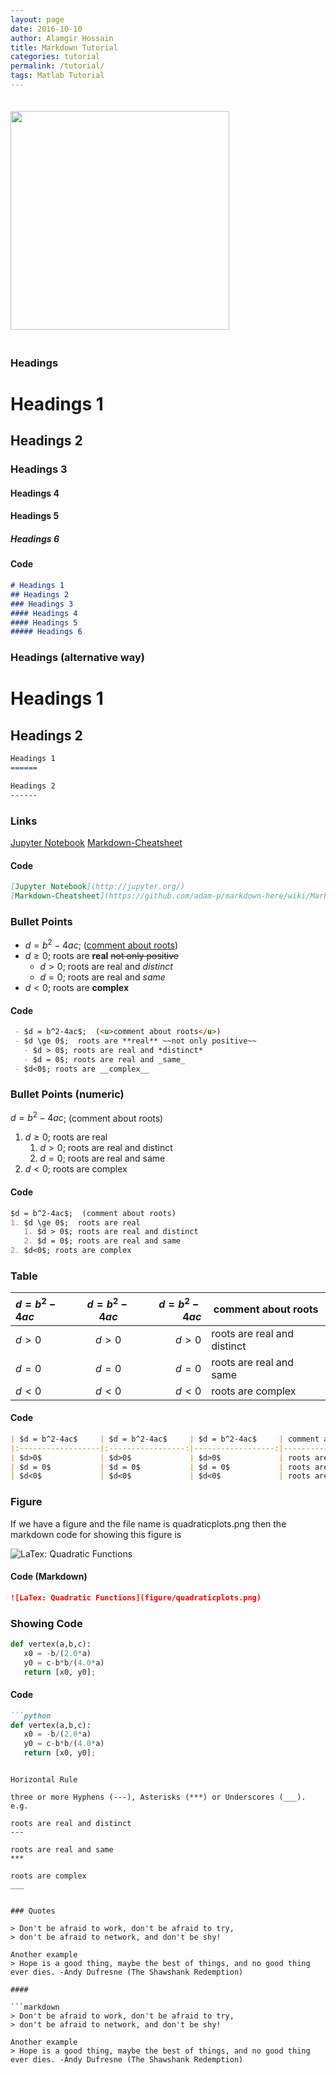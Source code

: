 ```yaml
---
layout: page
date: 2016-10-10
author: Alamgir Hossain
title: Markdown Tutorial
categories: tutorial
permalink: /tutorial/
tags: Matlab Tutorial
---
```


<img align=center src="https://raw.githubusercontent.com/jupyter/nature-demo/master/images/jupyter-logo.png" width="350px" style="margin: 20px auto;">

### Headings

# Headings 1
## Headings 2
### Headings 3
#### Headings 4
#### Headings 5
##### Headings 6

#### Code

```markdown
# Headings 1
## Headings 2
### Headings 3
#### Headings 4
#### Headings 5
##### Headings 6
```

### Headings (alternative way)

Headings 1
======

Headings 2
------

```markdown
Headings 1
======

Headings 2
------
```

### Links

[Jupyter Notebook](http://jupyter.org/)
[Markdown-Cheatsheet](https://github.com/adam-p/markdown-here/wiki/Markdown-Cheatsheet)

#### Code

```markdown
[Jupyter Notebook](http://jupyter.org/)
[Markdown-Cheatsheet](https://github.com/adam-p/markdown-here/wiki/Markdown-Cheatsheet)
```

### Bullet Points

- $d = b^2-4ac$; (<u>comment about roots</u>) 
 - $d \ge 0$; roots are **real** ~~not only positive~~
   - $d > 0$; roots are real and *distinct*
   - $d = 0$; roots are real and _same_
 - $d<0$; roots are __complex__
 
#### Code

```markdown
 - $d = b^2-4ac$;  (<u>comment about roots</u>)
 - $d \ge 0$;  roots are **real** ~~not only positive~~
   - $d > 0$; roots are real and *distinct*
   - $d = 0$; roots are real and _same_
 - $d<0$; roots are __complex__
 ```

### Bullet Points (numeric)

$d = b^2-4ac$;  (comment about roots)
1. $d \ge 0$;  roots are real
   1. $d > 0$; roots are real and distinct
   2. $d = 0$; roots are real and same
2. $d<0$; roots are complex
 
#### Code
 
```markdown
$d = b^2-4ac$;  (comment about roots)
1. $d \ge 0$;  roots are real
   1. $d > 0$; roots are real and distinct
   2. $d = 0$; roots are real and same
2. $d<0$; roots are complex
```



### Table

 | $d = b^2-4ac$     | $d = b^2-4ac$     | $d = b^2-4ac$     | comment about roots         |
 |:------------------|:-----------------:|------------------:|-----------------------------|
 | $d>0$             | $d>0$             | $d>0$             | roots are real and distinct |
 | $d = 0$           | $d = 0$           | $d = 0$           | roots are real and same     |
 | $d<0$             | $d<0$             | $d<0$             | roots are complex           |

#### Code 

```markdown
| $d = b^2-4ac$     | $d = b^2-4ac$     | $d = b^2-4ac$     | comment about roots         |
|:------------------|:-----------------:|------------------:|-----------------------------|
| $d>0$             | $d>0$             | $d>0$             | roots are real and distinct |
| $d = 0$           | $d = 0$           | $d = 0$           | roots are real and same     |
| $d<0$             | $d<0$             | $d<0$             | roots are complex           |
```

### Figure

If we have a figure and the file name is quadraticplots.png then the markdown code for showing this figure is

![LaTex: Quadratic Functions](../figure/quadraticplots.png)

#### Code (Markdown)

```markdown
![LaTex: Quadratic Functions](figure/quadraticplots.png)
```

### Showing Code

```python
def vertex(a,b,c):
   x0 = -b/(2.0*a)
   y0 = c-b*b/(4.0*a)
   return [x0, y0];
```

#### Code

```markdown
```python
def vertex(a,b,c):
   x0 = -b/(2.0*a)
   y0 = c-b*b/(4.0*a)
   return [x0, y0];
```
```

Horizontal Rule

three or more Hyphens (---), Asterisks (***) or Underscores (___). e.g.

roots are real and distinct 
---

roots are real and same
***

roots are complex
___


### Quotes

> Don't be afraid to work, don't be afraid to try,
> don't be afraid to network, and don't be shy!

Another example
> Hope is a good thing, maybe the best of things, and no good thing ever dies. -Andy Dufresne (The Shawshank Redemption)

####

```markdown
> Don't be afraid to work, don't be afraid to try,
> don't be afraid to network, and don't be shy!

Another example
> Hope is a good thing, maybe the best of things, and no good thing ever dies. -Andy Dufresne (The Shawshank Redemption)
```

